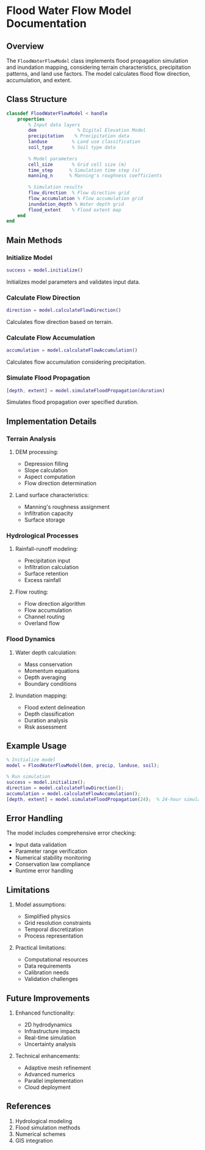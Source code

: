 # Flood Water Flow Model Documentation

## Overview

The `FloodWaterFlowModel` class implements flood propagation simulation and inundation mapping, considering terrain characteristics, precipitation patterns, and land use factors. The model calculates flood flow direction, accumulation, and extent.

## Class Structure

```matlab
classdef FloodWaterFlowModel < handle
    properties
        % Input data layers
        dem               % Digital Elevation Model
        precipitation    % Precipitation data
        landuse         % Land use classification
        soil_type       % Soil type data
        
        % Model parameters
        cell_size       % Grid cell size (m)
        time_step      % Simulation time step (s)
        manning_n      % Manning's roughness coefficients
        
        % Simulation results
        flow_direction  % Flow direction grid
        flow_accumulation % Flow accumulation grid
        inundation_depth % Water depth grid
        flood_extent    % Flood extent map
    end
end
```

## Main Methods

### Initialize Model

```matlab
success = model.initialize()
```

Initializes model parameters and validates input data.

### Calculate Flow Direction

```matlab
direction = model.calculateFlowDirection()
```

Calculates flow direction based on terrain.

### Calculate Flow Accumulation

```matlab
accumulation = model.calculateFlowAccumulation()
```

Calculates flow accumulation considering precipitation.

### Simulate Flood Propagation

```matlab
[depth, extent] = model.simulateFloodPropagation(duration)
```

Simulates flood propagation over specified duration.

## Implementation Details

### Terrain Analysis

1. DEM processing:
   - Depression filling
   - Slope calculation
   - Aspect computation
   - Flow direction determination

2. Land surface characteristics:
   - Manning's roughness assignment
   - Infiltration capacity
   - Surface storage

### Hydrological Processes

1. Rainfall-runoff modeling:
   - Precipitation input
   - Infiltration calculation
   - Surface retention
   - Excess rainfall

2. Flow routing:
   - Flow direction algorithm
   - Flow accumulation
   - Channel routing
   - Overland flow

### Flood Dynamics

1. Water depth calculation:
   - Mass conservation
   - Momentum equations
   - Depth averaging
   - Boundary conditions

2. Inundation mapping:
   - Flood extent delineation
   - Depth classification
   - Duration analysis
   - Risk assessment

## Example Usage

```matlab
% Initialize model
model = FloodWaterFlowModel(dem, precip, landuse, soil);

% Run simulation
success = model.initialize();
direction = model.calculateFlowDirection();
accumulation = model.calculateFlowAccumulation();
[depth, extent] = model.simulateFloodPropagation(24);  % 24-hour simulation
```

## Error Handling

The model includes comprehensive error checking:

- Input data validation
- Parameter range verification
- Numerical stability monitoring
- Conservation law compliance
- Runtime error handling

## Limitations

1. Model assumptions:
   - Simplified physics
   - Grid resolution constraints
   - Temporal discretization
   - Process representation

2. Practical limitations:
   - Computational resources
   - Data requirements
   - Calibration needs
   - Validation challenges

## Future Improvements

1. Enhanced functionality:
   - 2D hydrodynamics
   - Infrastructure impacts
   - Real-time simulation
   - Uncertainty analysis

2. Technical enhancements:
   - Adaptive mesh refinement
   - Advanced numerics
   - Parallel implementation
   - Cloud deployment

## References

1. Hydrological modeling
2. Flood simulation methods
3. Numerical schemes
4. GIS integration
